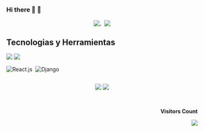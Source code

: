 ### Hi there 👋 :seedling:

<div align="center"> 
<a href="#">
  <img align="center" src="https://github-readme-stats.vercel.app/api?username=IrisArias&show_icons=true&bg_color=FFEEEE&icon_color=7B003B&text_color=100108&title_color=7B003B&layout=compact" />
</a> &nbsp;
<a href="#">
  <img align="center" src="https://github-readme-stats.vercel.app/api/top-langs/?username=IrisArias&langs_count=5&bg_color=FFEEEE&icon_color=7B003B&text_color=100108&title_color=7B003B&layout=compact" />
</a>
</div>
  
## Tecnologias y Herramientas
<div> 
<img src="https://img.shields.io/badge/sublime_text-%23575757.svg?&style=for-the-badge&logo=sublime-text&logoColor=important">
<img src="https://img.shields.io/badge/VSCode-0078D4?style=for-the-badge&logo=visual%20studio%20code&logoColor=white">
</div>


![React.js](https://img.shields.io/badge/-React.js-0D1117?style=for-the-badge&logo=react&labelColor=0D1117)&nbsp;
![Django](https://img.shields.io/badge/Django-092E20?style=for-the-badge&logo=django&logoColor=green)&nbsp;

## 

<div align="center"> 
<a href="https://www.linkedin.com/in/iris628/"><img src="https://img.shields.io/badge/LinkedIn-0077B5?style=for-the-badge&logo=linkedin&logoColor=white"></a>

<img src="https://img.shields.io/badge/-Instagram-%23E4405F?style=for-the-badge&logo=instagram&logoColor=white">
</div>

<br><p align="right"><b>Visitors Count</b></p>  
<p align="center"><img align="right" src="https://profile-counter.glitch.me/{IrisArias}/count.svg" /></p> 
<br>
